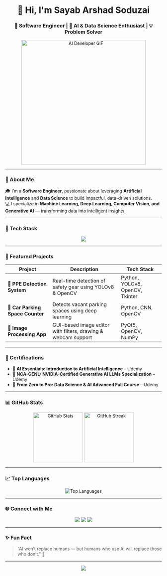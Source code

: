 <!-- Profile README.md for Sayab Arshad Soduzai -->

<h1 align="center">👋 Hi, I'm Sayab Arshad Soduzai</h1>

<h3 align="center">
🚀 Software Engineer | 🤖 AI & Data Science Enthusiast | 💡 Problem Solver
</h3>

<p align="center">
  <img src="https://media.giphy.com/media/qgQUggAC3Pfv687qPC/giphy.gif" width="400" alt="AI Developer GIF"/>
</p>

---

### 🧠 About Me
🎓 I’m a **Software Engineer**, passionate about leveraging **Artificial Intelligence** and **Data Science** to build impactful, data-driven solutions.  
💻 I specialize in **Machine Learning, Deep Learning, Computer Vision, and Generative AI** — transforming data into intelligent insights.

---

### 🧩 Tech Stack

<p align="center">
  <img src="https://skillicons.dev/icons?i=python,cpp,java,mysql,html,css,js,git,github,docker,aws,tensorflow,opencv,vscode" />
</p>

---

### 🔬 Featured Projects
| Project | Description | Tech Stack |
|----------|--------------|-------------|
| 🦺 **PPE Detection System** | Real-time detection of safety gear using YOLOv8 & OpenCV | Python, YOLOv8, OpenCV, Tkinter |
| 🚗 **Car Parking Space Counter** | Detects vacant parking spaces using deep learning | Python, CNN, OpenCV |
| 🎨 **Image Processing App** | GUI-based image editor with filters, drawing & webcam support | PyQt5, OpenCV, NumPy |

---

### 🧾 Certifications
- 🤖 **AI Essentials: Introduction to Artificial Intelligence** – Udemy  
- 🧩 **NCA-GENL: NVIDIA-Certified Generative AI LLMs Specialization** – Udemy  
- 🚀 **From Zero to Pro: Data Science & AI Advanced Full Course** – Udemy  

---

### 📊 GitHub Stats
<p align="center">
  <img src="https://github-readme-stats.vercel.app/api?username=SayabArshad&show_icons=true&theme=tokyonight" alt="GitHub Stats" height="160"/>
  <img src="https://github-readme-streak-stats.herokuapp.com/?user=SayabArshad&theme=tokyonight" alt="GitHub Streak" height="160"/>
</p>

---

### 📈 Top Languages
<p align="center">
  <img src="https://github-readme-stats.vercel.app/api/top-langs/?username=SayabArshad&layout=compact&theme=tokyonight" alt="Top Languages" />
</p>

---

### 🌐 Connect with Me
<p align="center">
  <a href="mailto:sayabarshad789@gmail.com"><img src="https://img.shields.io/badge/Gmail-D14836?style=for-the-badge&logo=gmail&logoColor=white"></a>
  <a href="https://www.linkedin.com/in/sayab-arshad-soduzai2"><img src="https://img.shields.io/badge/LinkedIn-0077B5?style=for-the-badge&logo=linkedin&logoColor=white"></a>
  <a href="https://github.com/SayabArshad"><img src="https://img.shields.io/badge/GitHub-000000?style=for-the-badge&logo=github&logoColor=white"></a>
</p>

---

### ✨ Fun Fact
> “AI won’t replace humans — but humans who use AI will replace those who don’t.” 🤖  

---

<p align="center">
  <img src="https://capsule-render.vercel.app/api?type=waving&color=0:1e3c72,100:2a5298&height=100&section=footer"/>
</p>
